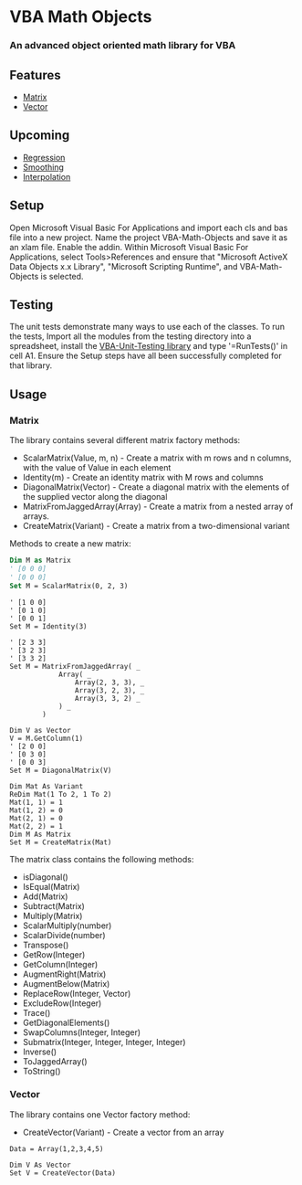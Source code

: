 VBA Math Objects
=====================

### An advanced object oriented math library for VBA

Features
--------
 * [Matrix](#matrix)
 * [Vector](#vector)

Upcoming
--------
 * [Regression](#regression)
 * [Smoothing](#smoothing)
 * [Interpolation](#interpolation)
 
 Setup
-----

Open Microsoft Visual Basic For Applications and import each cls and bas file into a new project. Name the project VBA-Math-Objects and save it as an xlam file. Enable the addin. Within Microsoft Visual Basic For Applications, select Tools>References and ensure that  "Microsoft ActiveX Data Objects x.x Library", "Microsoft Scripting Runtime", and VBA-Math-Objects is selected.

 Testing
 -----
The unit tests demonstrate many ways to use each of the classes. To run the tests, Import all the modules from the testing directory into a spreadsheet, install the [VBA-Unit-Testing library](https://github.com/Beakerboy/VBA-Unit-Tester) and type '=RunTests()' in cell A1. Ensure the Setup steps have all been successfully completed for that library.
 
 Usage
-----

### Matrix
The library contains several different matrix factory methods:

 * ScalarMatrix(Value, m, n) - Create a matrix with m rows and n columns, with the value of Value in each element
 * Identity(m) - Create an identity matrix with M rows and columns
 * DiagonalMatrix(Vector) - Create a diagonal matrix with the elements of the supplied vector along the diagonal
 * MatrixFromJaggedArray(Array) - Create a matrix from a nested array of arrays.
 * CreateMatrix(Variant) - Create a matrix from a two-dimensional variant

Methods to create a new matrix:
```vb
Dim M as Matrix
' [0 0 0]
' [0 0 0]
Set M = ScalarMatrix(0, 2, 3)
```
```vba
' [1 0 0]
' [0 1 0]
' [0 0 1]
Set M = Identity(3)
```
```vba
' [2 3 3]
' [3 2 3]
' [3 3 2]
Set M = MatrixFromJaggedArray( _
            Array( _
                Array(2, 3, 3), _
                Array(3, 2, 3), _
                Array(3, 3, 2) _
            ) _
        )

Dim V as Vector
V = M.GetColumn(1)
' [2 0 0]
' [0 3 0]
' [0 0 3]
Set M = DiagonalMatrix(V)
```
```vba
Dim Mat As Variant
ReDim Mat(1 To 2, 1 To 2)
Mat(1, 1) = 1
Mat(1, 2) = 0
Mat(2, 1) = 0
Mat(2, 2) = 1
Dim M As Matrix
Set M = CreateMatrix(Mat)
```
The matrix class contains the following methods:
* isDiagonal()
* IsEqual(Matrix)
* Add(Matrix)
* Subtract(Matrix)
* Multiply(Matrix)
* ScalarMultiply(number)
* ScalarDivide(number)
* Transpose()
* GetRow(Integer)
* GetColumn(Integer)
* AugmentRight(Matrix)
* AugmentBelow(Matrix)
* ReplaceRow(Integer, Vector)
* ExcludeRow(Integer)
* Trace()
* GetDiagonalElements()
* SwapColumns(Integer, Integer)
* Submatrix(Integer, Integer, Integer, Integer)
* Inverse()
* ToJaggedArray()
* ToString()

### Vector
The library contains one Vector factory method:
 * CreateVector(Variant) - Create a vector from an array
```vba
Data = Array(1,2,3,4,5)

Dim V As Vector
Set V = CreateVector(Data)
```
